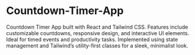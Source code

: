 # Countdown-Timer-App
Countdown Timer App built with React and Tailwind CSS. Features include customizable countdowns, responsive design, and interactive UI elements. Ideal for timed events and productivity tasks. Implemented using state management and Tailwind’s utility-first classes for a sleek, minimalist look.
